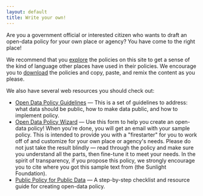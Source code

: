```yaml
---
layout: default
title: Write your own!
---
```


Are you a government official or interested citizen who wants to draft an open-data policy for your own place or agency? You have come to the right place!

We recommend that you [explore](/browse/) the policies on this site to get a sense of the kind of language other places have used in their policies. We encourage you to [download](/downloads/) the policies and copy, paste, and remix the content as you please.

We also have several web resources you should check out:

- [Open Data Policy Guidelines](http://sunlightfoundation.com/opendataguidelines/) — This is a set of guidelines to address: what data should be public, how to make data public, and how to implement policy.
- [Open Data Policy Wizard](https://docs.google.com/forms/d/e/1FAIpQLSe2BeXHF-vkjbfmYRK0dIxYtWyaXUCkgG0a6twAIqRdwJM8dg/viewform) — Use this form to help you create an open-data policy! When you're done, you will get an email with your sample policy. This is intended to provide you with a "firestarter" for you to work off of and customize for your own place or agency's needs. Please do not just take the result blindly — read through the policy and make sure you understand all the parts, then fine-tune it to meet your needs. In the spirit of transparency, if you propose this policy, we strongly encourage you to cite where you got this sample text from (the Sunlight Foundation).
- [Public Policy for Public Data](http://whatworkscities.sunlightfoundation.com/) — A step-by-step checklist and resource guide for creating open-data policy.
